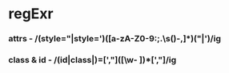 # regExr

### attrs - /(style="|style=')([a-zA-Z0-9:;\.\s\(\)\-\,]*)("|')/ig
### class & id - /(id|class|)=[',\"]([\w- ])*[',\"]/ig
